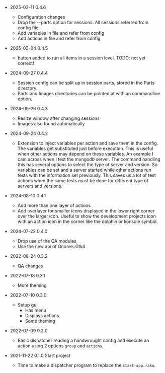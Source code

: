 * 2025-03-11 0.4.6
  * Configuration changes
  * Drop the --parts option for sessions. All sessions referred from config file
  * Add variables in file and refer from config
  * Add actions in file and refer from config

* 2025-03-04 0.4.5
  * button added to run all items in a session level, TODO: not yet correct!

* 2024-09-27 0.4.4
  * Session config can be split up in session parts, stored in the Parts directory.
  * Parts and Images directories can be pointed at with an commandline option.

* 2024-09-26 0.4.3
  * Resize window after changing sessions
  * Images also found automatically

* 2024-09-24 0.4.2
  * Extension to inject variables per action and save them in the config. The variables get substituted just before execution. This is useful when other actions may depend on these variables. An example I cam across when I test the mongodb server. The command handling this has several options to select the type of server and version. So variables can be set and a server started while other actions run tests with the information set previously. This saves us a lot of test actions when the same tests must be done for different type of servers and versions.

* 2024-08-10 0.4.1
  * Add more than one layer of actions
  * Add overlayer for smaller icons displayed in the lower right corner over the larger icon. Useful to show the development projects icon with an action icon in the corner like the dolphin or konsole symbol.

* 2024-07-22 0.4.0
  * Drop use of the QA modules
  * Use the new api of Gnome::Gtk4

* 2022-08-24 0.3.2
  * QA changes

* 2022-07-18 0.3.1
  * More theming

* 2022-07-10 0.3.0
  * Setup gui
    * Has menu
    * Displays actions
    * Some theming

* 2022-07-09 0.2.0
  * Basic dispatcher reading a handwrought config and execute an action using 2 options `group` and `actions`.

* 2021-11-22 0.1.0 Start project
  * Time to make a dispatcher program to replace the `start-app.raku`.
